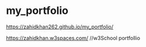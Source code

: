 # my_portfolio

https://zahidkhan262.github.io/my_portfolio/


https://zahidkhan.w3spaces.com/   //w3School portfollio
